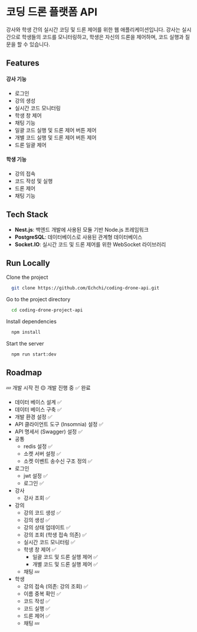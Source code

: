 # 코딩 드론 플랫폼 API

강사와 학생 간의 실시간 코딩 및 드론 제어를 위한 웹 애플리케이션입니다. 강사는 실시간으로 학생들의 코드를 모니터링하고, 학생은 자신의 드론을 제어하며, 코드 실행과 질문을 할 수 있습니다.

## Features

#### 강사 기능

- 로그인
- 강의 생성
- 실시간 코드 모니터링
- 학생 창 제어
- 채팅 기능
- 일괄 코드 실행 및 드론 제어 버튼 제어
- 개별 코드 실행 및 드론 제어 버튼 제어
- 드론 일괄 제어

#### 학생 기능

- 강의 접속
- 코드 작성 및 실행
- 드론 제어
- 채팅 기능

## Tech Stack

- **Nest.js**: 백엔드 개발에 사용된 모듈 기반 Node.js 프레임워크
- **PostgreSQL**: 데이터베이스로 사용된 관계형 데이터베이스
- **Socket.IO**: 실시간 코드 및 드론 제어를 위한 WebSocket 라이브러리

## Run Locally

Clone the project

```bash
  git clone https://github.com/Echchi/coding-drone-api.git
```

Go to the project directory

```bash
  cd coding-drone-project-api
```

Install dependencies

```bash
  npm install
```

Start the server

```bash
  npm run start:dev
```

## Roadmap

💤 개발 시작 전
🟡 개발 진행 중
✅ 완료

- 데이터 베이스 설계 ✅
- 데이터 베이스 구축 ✅
- 개발 환경 설정 ✅
- API 클라이언트 도구 (Insomnia) 설정 ✅
- API 명세서 (Swagger) 설정 ✅
- 공통
  - redis 설정 ✅
  - 소켓 서버 설정 ✅
  - 소켓 이벤트 송수신 구조 정의 ✅
- 로그인
  - jwt 설정 ✅
  - 로그인 ✅
- 강사
  - 강사 조회 ✅
- 강의
  - 강의 코드 생성 ✅
  - 깅의 생성 ✅
  - 강의 상태 업데이트 ✅
  - 강의 조회 (학생 접속 의존) ✅
  - 실시간 코드 모니터링 ✅
  - 학생 창 제어 ✅
    - 일괄 코드 및 드론 실헹 제어 ✅
    - 개별 코드 및 드론 실행 제어 ✅
  - 채팅 💤
- 학생
  - 강의 접속 (의존: 강의 조회) ✅
  - 이름 중복 확인 ✅
  - 코드 작성 ✅
  - 코드 실행 ✅
  - 드론 제어 ✅
  - 채팅 💤
